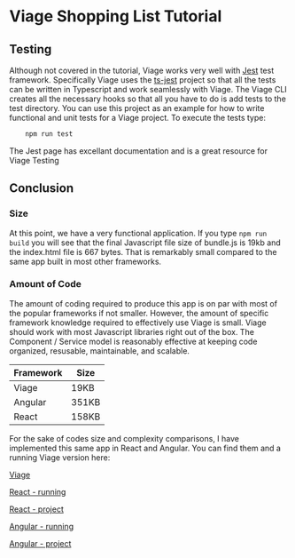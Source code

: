 # Viage Shopping List Tutorial

## Testing
Although not covered in the tutorial, Viage works very well with [Jest](https://jestjs.io/en/) test framework. Specifically Viage uses the [ts-jest](https://github.com/kulshekhar/ts-jest#supports-synthetic-modules) project so that all the tests can be written in Typescript and work seamlessly with Viage. The Viage CLI creates all the necessary hooks so that all you have to do is add tests to the test directory. You can use this project as an example for how to write functional and unit tests for a Viage project. To execute the tests type:

```Javascript
    npm run test
```

The Jest page has excellant documentation and is a great resource for Viage Testing

## Conclusion

### Size
At this point, we have a very functional application. If you type ```npm run build``` you will see that the final Javascript file size of bundle.js is 19kb and the index.html file is 667 bytes. That is remarkably small compared to the same app built in most other frameworks.

### Amount of Code
The amount of coding required to produce this app is on par with most of the popular frameworks if not smaller. However, the amount of specific framework knowledge required to effectively use Viage is small. Viage should work with most Javascript libraries right out of the box. The Component / Service model is reasonably effective at keeping code organized, resusable, maintainable, and scalable.


| Framework | Size          |
|-----------|---------------|
| Viage     | 19KB          |
| Angular   | 351KB         |
| React     | 158KB         |


For the sake of codes size and complexity comparisons, I have implemented this same app in React and Angular. You can find them and a running Viage version here:

[Viage](https://schlotg.github.io/shopping-list.html#home)

[React - running](https://schlotg.github.io/react-shopping-list/index)

[React - project](https://github.com/schlotg/react-shopping-list)

[Angular - running](https://schlotg.github.io/angular-shopping-list/home)

[Angular - project](https://github.com/schlotg/angular-shopping-list)
